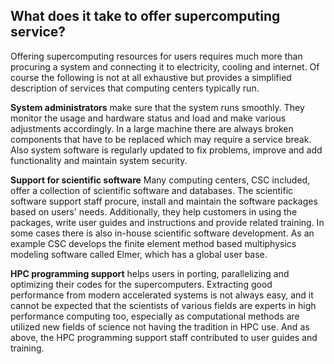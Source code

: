 ## What does it take to offer supercomputing service?

Offering supercomputing resources for users requires much more than procuring a system and connecting it to electricity, cooling and internet. Of course the following is not at all exhaustive but provides a simplified description of services that computing centers typically run.

**System administrators** make sure that the system runs smoothly. They monitor the usage and hardware status and load and make various adjustments accordingly. In a large machine there are always broken components that have to be replaced which may require a service break. Also system software is regularly updated to fix problems, improve and add functionality and maintain system security.

**Support for scientific software** Many computing centers, CSC included, offer a collection of scientific software and databases. The scientific software support staff procure, install and maintain the software packages based on users' needs. Additionally, they help customers in using the packages, write user guides and instructions and provide related training. In some cases there is also in-house scientific software development. As an example CSC develops the finite element method based multiphysics modeling software called Elmer, which has a global user base.

**HPC programming support** helps users in porting, parallelizing and optimizing their codes for the supercomputers. Extracting good performance from modern accelerated systems is not always easy, and it cannot be expected that the scientists of various fields are experts in high performance computing too, especially as computational methods are utilized new fields of science not having the tradition in HPC use. And as above, the HPC programming support staff contributed to user guides and training.

